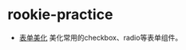 # rookie-practice

* [表单美化][form] 美化常用的checkbox、radio等表单组件。

[form]:https://github.com/mHeartbeats/rookie-practice/blob/master/form-beautify/menu.md
